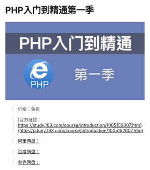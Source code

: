 # PHP入门到精通第一季

![img](../../../assets/study163/free/c1b845af-3c0e-4ebf-a803-e58fee830b43.jpg)

> 价格：免费

> [官方链接：https://study.163.com/course/introduction/1005152007.htm](https://study.163.com/course/introduction/1005152007.htm)

> [阿里网盘：]()

> [百度网盘：]()

> [夸克网盘：]()
